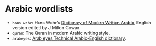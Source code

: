 # Arabic wordlists

* `hans-wehr`: Hans Wehr's [Dictionary of Modern Written Arabic](https://en.wikipedia.org/wiki/Dictionary_of_Modern_Written_Arabic), English version edited by J Milton Cowan.
* `quran`: The Quran in modern Arabic writing style.
* `arabeyes`: [Arab eyes Technical Arabic-English dictionary](http://www.arabeyes.org/Download_technical_dictionary).
